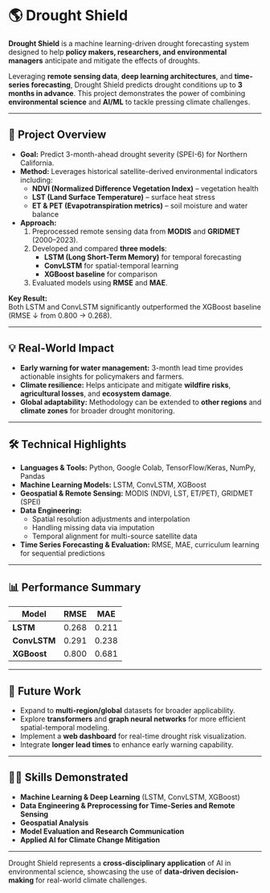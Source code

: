 # 🌎 Drought Shield

**Drought Shield** is a machine learning-driven drought forecasting system designed to help **policy makers, researchers, and environmental managers** anticipate and mitigate the effects of droughts.  

Leveraging **remote sensing data**, **deep learning architectures**, and **time-series forecasting**, Drought Shield predicts drought conditions up to **3 months in advance**. This project demonstrates the power of combining **environmental science** and **AI/ML** to tackle pressing climate challenges.

---

## 📖 Project Overview

- **Goal:** Predict 3-month-ahead drought severity (SPEI-6) for Northern California.
- **Method:** Leverages historical satellite-derived environmental indicators including:
  - **NDVI (Normalized Difference Vegetation Index)** – vegetation health  
  - **LST (Land Surface Temperature)** – surface heat stress  
  - **ET & PET (Evapotranspiration metrics)** – soil moisture and water balance  
- **Approach:**  
  1. Preprocessed remote sensing data from **MODIS** and **GRIDMET** (2000–2023).  
  2. Developed and compared **three models**:
      - **LSTM (Long Short-Term Memory)** for temporal forecasting
      - **ConvLSTM** for spatial-temporal learning  
      - **XGBoost baseline** for comparison  
  3. Evaluated models using **RMSE** and **MAE**.

**Key Result:**  
Both LSTM and ConvLSTM significantly outperformed the XGBoost baseline (RMSE ↓ from 0.800 → 0.268).

---

## 💡 Real-World Impact

- **Early warning for water management:** 3-month lead time provides actionable insights for policymakers and farmers.  
- **Climate resilience:** Helps anticipate and mitigate **wildfire risks**, **agricultural losses**, and **ecosystem damage**.  
- **Global adaptability:** Methodology can be extended to **other regions** and **climate zones** for broader drought monitoring.

---

## 🛠️ Technical Highlights

- **Languages & Tools:** Python, Google Colab, TensorFlow/Keras, NumPy, Pandas  
- **Machine Learning Models:** LSTM, ConvLSTM, XGBoost  
- **Geospatial & Remote Sensing:** MODIS (NDVI, LST, ET/PET), GRIDMET (SPEI)  
- **Data Engineering:**  
  - Spatial resolution adjustments and interpolation  
  - Handling missing data via imputation  
  - Temporal alignment for multi-source satellite data  
- **Time Series Forecasting & Evaluation:** RMSE, MAE, curriculum learning for sequential predictions

---

## 📊 Performance Summary

| Model        | RMSE   | MAE   |
|-------------|-------|-------|
| **LSTM**     | 0.268 | 0.211 |
| **ConvLSTM** | 0.291 | 0.238 |
| **XGBoost**  | 0.800 | 0.681 |

---

## 🚀 Future Work

- Expand to **multi-region/global** datasets for broader applicability.  
- Explore **transformers** and **graph neural networks** for more efficient spatial-temporal modeling.  
- Implement a **web dashboard** for real-time drought risk visualization.  
- Integrate **longer lead times** to enhance early warning capability.

---

## 👨‍💻 Skills Demonstrated

- **Machine Learning & Deep Learning** (LSTM, ConvLSTM, XGBoost)
- **Data Engineering & Preprocessing for Time-Series and Remote Sensing**
- **Geospatial Analysis**
- **Model Evaluation and Research Communication**
- **Applied AI for Climate Change Mitigation**

---


Drought Shield represents a **cross-disciplinary application** of AI in environmental science, showcasing the use of **data-driven decision-making** for real-world climate challenges.



